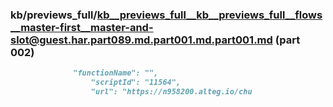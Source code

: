### kb/previews_full/kb__previews_full__kb__previews_full__flows__master-first__master-and-slot@guest.har.part089.md.part001.md.part001.md (part 002)

```md
              "functionName": "",
                  "scriptId": "11564",
                  "url": "https://n958200.alteg.io/chu
```

```
